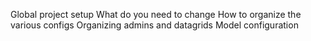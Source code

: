 Global project setup
What do you need to change
How to organize the various configs
Organizing admins and datagrids
Model configuration
